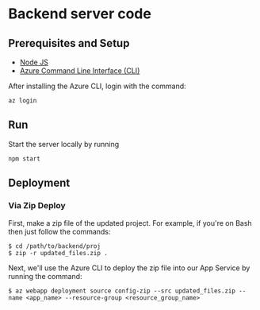# Backend server code

## Prerequisites and Setup

* [Node JS](https://nodejs.org/en/download/)
* [Azure Command Line Interface (CLI)](https://docs.microsoft.com/en-us/cli/azure/install-azure-cli?view=azure-cli-latest)

After installing the Azure CLI, login with the command:

```
az login
```

## Run

Start the server locally by running

```
npm start
```

## Deployment

### Via Zip Deploy

First, make a zip file of the updated project. For example, if you're on Bash then just follow the commands:

```
$ cd /path/to/backend/proj
$ zip -r updated_files.zip .
```

Next, we'll use the Azure CLI to deploy the zip file into our App Service by running the command:

```
$ az webapp deployment source config-zip --src updated_files.zip --name <app_name> --resource-group <resource_group_name>
```
